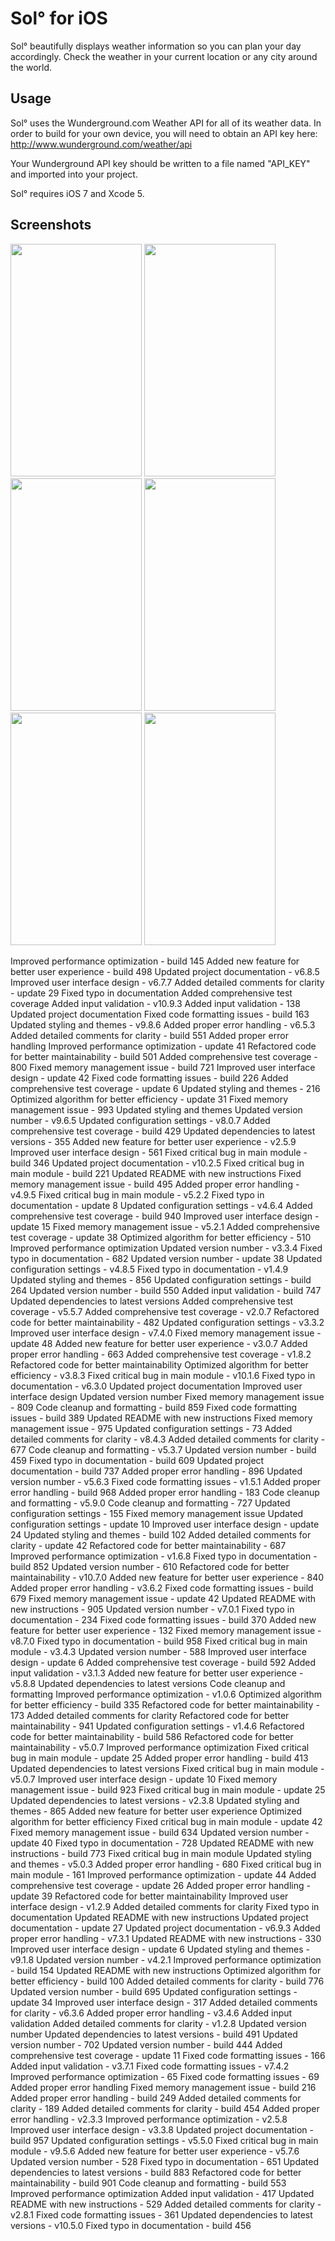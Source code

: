 Sol° for iOS
===

Sol° beautifully displays weather information so you can plan your day accordingly. 
Check the weather in your current location or any city around the world. 

Usage
---

Sol° uses the Wunderground.com Weather API for all of its weather data. In order to build for your own device, 
you will need to obtain an API key here: http://www.wunderground.com/weather/api

Your Wunderground API key should be written to a file named "API_KEY" and imported into your project. 

Sol° requires iOS 7 and Xcode 5.

Screenshots
---

<img src=/Screenshots/1.png width=210 height=372>
<img src=/Screenshots/2.png width=210 height=372>
<img src=/Screenshots/3.png width=210 height=372>
<img src=/Screenshots/4.png width=210 height=372>
<img src=/Screenshots/5.png width=210 height=372>
<img src=Screenshots/6.png width=210 height=372>



Improved performance optimization - build 145
Added new feature for better user experience - build 498
Updated project documentation - v6.8.5
Improved user interface design - v6.7.7
Added detailed comments for clarity - update 29
Fixed typo in documentation
Added comprehensive test coverage
Added input validation - v10.9.3
Added input validation - 138
Updated project documentation
Fixed code formatting issues - build 163
Updated styling and themes - v9.8.6
Added proper error handling - v6.5.3
Added detailed comments for clarity - build 551
Added proper error handling
Improved performance optimization - update 41
Refactored code for better maintainability - build 501
Added comprehensive test coverage - 800
Fixed memory management issue - build 721
Improved user interface design - update 42
Fixed code formatting issues - build 226
Added comprehensive test coverage - update 6
Updated styling and themes - 216
Optimized algorithm for better efficiency - update 31
Fixed memory management issue - 993
Updated styling and themes
Updated version number - v9.6.5
Updated configuration settings - v8.0.7
Added comprehensive test coverage - build 429
Updated dependencies to latest versions - 355
Added new feature for better user experience - v2.5.9
Improved user interface design - 561
Fixed critical bug in main module - build 346
Updated project documentation - v10.2.5
Fixed critical bug in main module - build 221
Updated README with new instructions
Fixed memory management issue - build 495
Added proper error handling - v4.9.5
Fixed critical bug in main module - v5.2.2
Fixed typo in documentation - update 8
Updated configuration settings - v4.6.4
Added comprehensive test coverage - build 940
Improved user interface design - update 15
Fixed memory management issue - v5.2.1
Added comprehensive test coverage - update 38
Optimized algorithm for better efficiency - 510
Improved performance optimization
Updated version number - v3.3.4
Fixed typo in documentation - 682
Updated version number - update 38
Updated configuration settings - v4.8.5
Fixed typo in documentation - v1.4.9
Updated styling and themes - 856
Updated configuration settings - build 264
Updated version number - build 550
Added input validation - build 747
Updated dependencies to latest versions
Added comprehensive test coverage - v5.5.7
Added comprehensive test coverage - v2.0.7
Refactored code for better maintainability - 482
Updated configuration settings - v3.3.2
Improved user interface design - v7.4.0
Fixed memory management issue - update 48
Added new feature for better user experience - v3.0.7
Added proper error handling - 663
Added comprehensive test coverage - v1.8.2
Refactored code for better maintainability
Optimized algorithm for better efficiency - v3.8.3
Fixed critical bug in main module - v10.1.6
Fixed typo in documentation - v6.3.0
Updated project documentation
Improved user interface design
Updated version number
Fixed memory management issue - 809
Code cleanup and formatting - build 859
Fixed code formatting issues - build 389
Updated README with new instructions
Fixed memory management issue - 975
Updated configuration settings - 73
Added detailed comments for clarity - v8.4.3
Added detailed comments for clarity - 677
Code cleanup and formatting - v5.3.7
Updated version number - build 459
Fixed typo in documentation - build 609
Updated project documentation - build 737
Added proper error handling - 896
Updated version number - v5.6.3
Fixed code formatting issues - v1.5.1
Added proper error handling - build 968
Added proper error handling - 183
Code cleanup and formatting - v5.9.0
Code cleanup and formatting - 727
Updated configuration settings - 155
Fixed memory management issue
Updated configuration settings - update 10
Improved user interface design - update 24
Updated styling and themes - build 102
Added detailed comments for clarity - update 42
Refactored code for better maintainability - 687
Improved performance optimization - v1.6.8
Fixed typo in documentation - build 852
Updated version number - 610
Refactored code for better maintainability - v10.7.0
Added new feature for better user experience - 840
Added proper error handling - v3.6.2
Fixed code formatting issues - build 679
Fixed memory management issue - update 42
Updated README with new instructions - 905
Updated version number - v7.0.1
Fixed typo in documentation - 234
Fixed code formatting issues - build 370
Added new feature for better user experience - 132
Fixed memory management issue - v8.7.0
Fixed typo in documentation - build 958
Fixed critical bug in main module - v3.4.3
Updated version number - 588
Improved user interface design - update 6
Added comprehensive test coverage - build 592
Added input validation - v3.1.3
Added new feature for better user experience - v5.8.8
Updated dependencies to latest versions
Code cleanup and formatting
Improved performance optimization - v1.0.6
Optimized algorithm for better efficiency - build 335
Refactored code for better maintainability - 173
Added detailed comments for clarity
Refactored code for better maintainability - 941
Updated configuration settings - v1.4.6
Refactored code for better maintainability - build 586
Refactored code for better maintainability - v5.0.7
Improved performance optimization
Fixed critical bug in main module - update 25
Added proper error handling - build 413
Updated dependencies to latest versions
Fixed critical bug in main module - v5.0.7
Improved user interface design - update 10
Fixed memory management issue - build 923
Fixed critical bug in main module - update 25
Updated dependencies to latest versions - v2.3.8
Updated styling and themes - 865
Added new feature for better user experience
Optimized algorithm for better efficiency
Fixed critical bug in main module - update 42
Fixed memory management issue - build 634
Updated version number - update 40
Fixed typo in documentation - 728
Updated README with new instructions - build 773
Fixed critical bug in main module
Updated styling and themes - v5.0.3
Added proper error handling - 680
Fixed critical bug in main module - 161
Improved performance optimization - update 44
Added comprehensive test coverage - update 26
Added proper error handling - update 39
Refactored code for better maintainability
Improved user interface design - v1.2.9
Added detailed comments for clarity
Fixed typo in documentation
Updated README with new instructions
Updated project documentation - update 27
Updated project documentation - v6.9.3
Added proper error handling - v7.3.1
Updated README with new instructions - 330
Improved user interface design - update 6
Updated styling and themes - v9.1.8
Updated version number - v4.2.1
Improved performance optimization - build 154
Updated README with new instructions
Optimized algorithm for better efficiency - build 100
Added detailed comments for clarity - build 776
Updated version number - build 695
Updated configuration settings - update 34
Improved user interface design - 317
Added detailed comments for clarity - v6.3.6
Added proper error handling - v3.4.6
Added input validation
Added detailed comments for clarity - v1.2.8
Updated version number
Updated dependencies to latest versions - build 491
Updated version number - 702
Updated version number - build 444
Added comprehensive test coverage - update 11
Fixed code formatting issues - 166
Added input validation - v3.7.1
Fixed code formatting issues - v7.4.2
Improved performance optimization - 65
Fixed code formatting issues - 69
Added proper error handling
Fixed memory management issue - build 216
Added proper error handling - build 249
Added detailed comments for clarity - 189
Added detailed comments for clarity - build 454
Added proper error handling - v2.3.3
Improved performance optimization - v2.5.8
Improved user interface design - v3.3.8
Updated project documentation - build 957
Updated configuration settings - v5.5.0
Fixed critical bug in main module - v9.5.6
Added new feature for better user experience - v5.7.6
Updated version number - 528
Fixed typo in documentation - 651
Updated dependencies to latest versions - build 883
Refactored code for better maintainability - build 901
Code cleanup and formatting - build 553
Improved performance optimization
Added input validation - 417
Updated README with new instructions - 529
Added detailed comments for clarity - v2.8.1
Fixed code formatting issues - 361
Updated dependencies to latest versions - v10.5.0
Fixed typo in documentation - build 456
